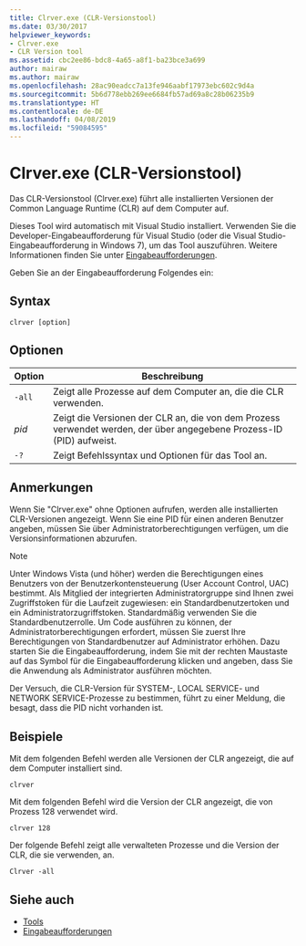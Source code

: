 ```yaml
---
title: Clrver.exe (CLR-Versionstool)
ms.date: 03/30/2017
helpviewer_keywords:
- Clrver.exe
- CLR Version tool
ms.assetid: cbc2ee86-bdc8-4a65-a8f1-ba23bce3a699
author: mairaw
ms.author: mairaw
ms.openlocfilehash: 28ac90eadcc7a13fe946aabf17973ebc602c9d4a
ms.sourcegitcommit: 5b6d778ebb269ee6684fb57ad69a8c28b06235b9
ms.translationtype: HT
ms.contentlocale: de-DE
ms.lasthandoff: 04/08/2019
ms.locfileid: "59084595"
---
```

# <a name="clrverexe-clr-version-tool"></a>Clrver.exe (CLR-Versionstool)
Das CLR-Versionstool (Clrver.exe) führt alle installierten Versionen der Common Language Runtime (CLR) auf dem Computer auf.  
  
 Dieses Tool wird automatisch mit Visual Studio installiert. Verwenden Sie die Developer-Eingabeaufforderung für Visual Studio (oder die Visual Studio-Eingabeaufforderung in Windows 7), um das Tool auszuführen. Weitere Informationen finden Sie unter [Eingabeaufforderungen](../../../docs/framework/tools/developer-command-prompt-for-vs.md).  
  
 Geben Sie an der Eingabeaufforderung Folgendes ein:  
  
## <a name="syntax"></a>Syntax  
  
```  
clrver [option]  
```  
  
## <a name="options"></a>Optionen  
  
|Option|Beschreibung|  
|------------|-----------------|  
|`-all`|Zeigt alle Prozesse auf dem Computer an, die die CLR verwenden.|  
|*pid*|Zeigt die Versionen der CLR an, die von dem Prozess verwendet werden, der über angegebene Prozess-ID (PID) aufweist.|  
|`-?`|Zeigt Befehlssyntax und Optionen für das Tool an.|  
  
## <a name="remarks"></a>Anmerkungen  
 Wenn Sie "Clrver.exe" ohne Optionen aufrufen, werden alle installierten CLR-Versionen angezeigt. Wenn Sie eine PID für einen anderen Benutzer angeben, müssen Sie über Administratorberechtigungen verfügen, um die Versionsinformationen abzurufen.  
  
> [!NOTE]
>  Unter Windows Vista (und höher) werden die Berechtigungen eines Benutzers von der Benutzerkontensteuerung (User Account Control, UAC) bestimmt. Als Mitglied der integrierten Administratorgruppe sind Ihnen zwei Zugriffstoken für die Laufzeit zugewiesen: ein Standardbenutzertoken und ein Administratorzugriffstoken. Standardmäßig verwenden Sie die Standardbenutzerrolle. Um Code ausführen zu können, der Administratorberechtigungen erfordert, müssen Sie zuerst Ihre Berechtigungen von Standardbenutzer auf Administrator erhöhen. Dazu starten Sie die Eingabeaufforderung, indem Sie mit der rechten Maustaste auf das Symbol für die Eingabeaufforderung klicken und angeben, dass Sie die Anwendung als Administrator ausführen möchten.  
  
 Der Versuch, die CLR-Version für SYSTEM-, LOCAL SERVICE- und NETWORK SERVICE-Prozesse zu bestimmen, führt zu einer Meldung, die besagt, dass die PID nicht vorhanden ist.  
  
## <a name="examples"></a>Beispiele  
 Mit dem folgenden Befehl werden alle Versionen der CLR angezeigt, die auf dem Computer installiert sind.  
  
 `clrver`  
  
 Mit dem folgenden Befehl wird die Version der CLR angezeigt, die von Prozess 128 verwendet wird.  
  
 `clrver 128`  
  
 Der folgende Befehl zeigt alle verwalteten Prozesse und die Version der CLR, die sie verwenden, an.  
  
 `Clrver -all`  
  
## <a name="see-also"></a>Siehe auch

- [Tools](../../../docs/framework/tools/index.md)
- [Eingabeaufforderungen](../../../docs/framework/tools/developer-command-prompt-for-vs.md)
